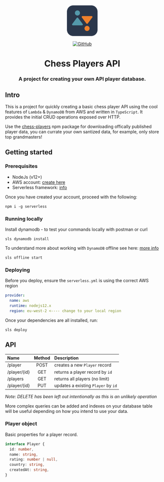 <p align="center">
    <img
      alt="The Chess Centre | API"
      src="https://github.com/Chess-Centre/welcome/blob/master/img/bcc-dark-logo.png?raw=true"
      width="100"
    />
  <p align="center">
      <a href="https://github.com/chess-centre/welcome/blob/master/LICENSE">
        <img alt="GitHub" src="https://img.shields.io/github/license/chess-centre/welcome?style=flat">
      </a>
  </p>
  <h1 align="center"> Chess Players API </h1>
</p>
<p align="center">
  <h3 align="center"> A project for creating your own API player database. </h3>
</p>

## Intro

This is a project for quickly creating a basic chess player API using the cool features of `Lambda` & `DynamoDB` from AWS and written in `TypeScript`. It provides the initial CRUD operations exposed over HTTP.

Use the [chess-players](https://github.com/chess-centre/chess-players) npm package for downloading offically published player data, you can currate your own santized data, for example, only store top grandmasters!

## Getting started

### Prerequisites

* NodeJs (v12+)
* AWS account: [create here](https://aws.amazon.com/console/)
* Serverless framework: [info](https://www.serverless.com/)

Once you have created your account, proceed with the following:

```
npm i -g serverless
```

### Running locally

Install dynamodb - to test your commands locally with postman or curl

```
sls dynamodb install
```

To understand more about working with `DynamoDB` offline see here: [more info](https://www.serverless.com/plugins/serverless-dynamodb-local)

```
sls offline start
```

### Deploying

Before you deploy, ensure the `serverless.yml` is using the correct AWS region 

```yml
provider:
  name: aws
  runtime: nodejs12.x
  region: eu-west-2 <---- change to your local region
```

Once your dependencies are all installed, run:

```
sls deploy
```

## API

| Name         | Method      | Description                                                |
| :---         |    :----:   | :---                                                       |
| /player      | POST        | creates a new `Player` record                              |
| /player/{id} | GET         | returns a player record by `id`                            |
| /players     | GET         | returns all players (no limit)                             |
| /player/{id} | PUT         | updates a existing `Player` by `id`                        |


_Note: DELETE has been left out intentionally as this is an unlikely operation_

More complex queries can be added and indexes on your database table will be useful depending on how you intend to use your data.

### Player object

Basic properties for a player record.

```typescript
interface Player {
  id: number,
  name: string,
  rating: number | null,
  country: string,
  createdAt: string,
}
```

